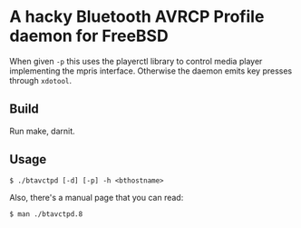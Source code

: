 # A hacky Bluetooth AVRCP Profile daemon for FreeBSD

When given `-p` this uses the playerctl library to control media player implementing the mpris interface.
Otherwise the daemon emits key presses through `xdotool`.

## Build

Run make, darnit.

## Usage

```console
$ ./btavctpd [-d] [-p] -h <bthostname>
```

Also, there's a manual page that you can read:

```console
$ man ./btavctpd.8
```
